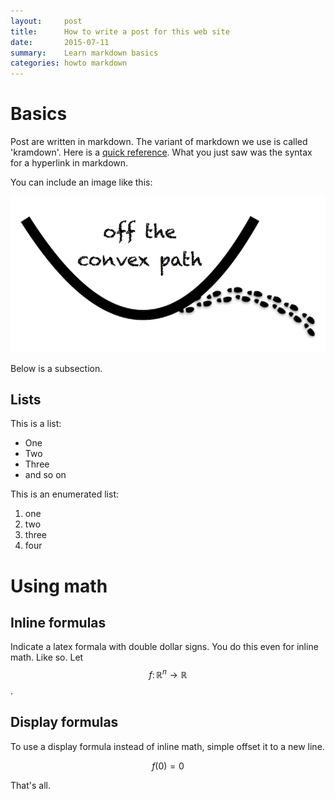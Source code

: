 ```yaml
---
layout:     post
title:      How to write a post for this web site
date:       2015-07-11
summary:    Learn markdown basics
categories: howto markdown
---
```


# Basics

Post are written in markdown. The variant of markdown we use is called 'kramdown'. Here is a [quick reference](http://kramdown.gettalong.org/quickref.html). What you just saw was the syntax for a hyperlink in markdown.

You can include an image like this:

![logo](/assets/logo.png)

Below is a subsection.

## Lists

This is a list:

* One
* Two
* Three
* and so on

This is an enumerated list:

1. one
2. two
3. three
4. four

# Using math

## Inline formulas

Indicate a latex formala with double dollar signs. You do this even for inline math. Like so.
Let $$f\colon\mathbb{R}^n\to\mathbb{R}$$.

## Display formulas

To use a display formula instead of inline math, simple offset it to a new line.

$$
f(0) = 0
$$

That's all.
